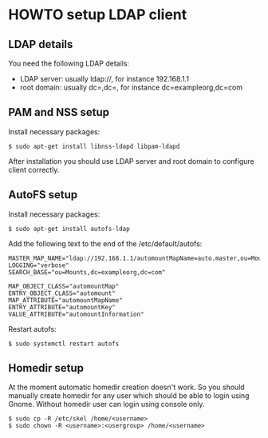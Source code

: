 # HOWTO setup LDAP client

## LDAP details

You need the following LDAP details:

* LDAP server: usually ldap://<ip>, for instance 192.168.1.1
* root domain: usually dc=<organization>,dc=<country>, for instance dc=exampleorg,dc=com

## PAM and NSS setup

Install necessary packages:

```
$ sudo apt-get install libnss-ldapd libpam-ldapd
```

After installation you should use LDAP server and root domain to configure client correctly.

## AutoFS setup

Install necessary packages:

```
$ sudo apt-get install autofs-ldap
```

Add the following text to the end of the /etc/default/autofs:

    MASTER_MAP_NAME="ldap://192.168.1.1/automountMapName=auto.master,ou=Mounts,dc=exampleorg,dc=com"
    LOGGING="verbose"
    SEARCH_BASE="ou=Mounts,dc=exampleorg,dc=com"
    
    MAP_OBJECT_CLASS="automountMap"
    ENTRY_OBJECT_CLASS="automount"
    MAP_ATTRIBUTE="automountMapName"
    ENTRY_ATTRIBUTE="automountKey"
    VALUE_ATTRIBUTE="automountInformation"

Restart autofs:

```
$ sudo systemctl restart autofs
```

## Homedir setup

At the moment automatic homedir creation doesn't work.
So you should manually create homedir for any user which should be able to login using Gnome.
Without homedir user can login using console only.

```
$ sudo cp -R /etc/skel /home/<username>
$ sudo chown -R <username>:<usergroup> /home/<username>
```
